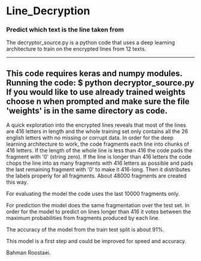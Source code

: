# Line_Decryption
### Predict which text is the line taken from

The decryptor_source.py is a python code that uses a deep learning architecture to train on the encrypted
lines from 12 texts. 

------------------------
This code requires keras and numpy modules.
Running the code:
        $ python decryptor_source.py
If you would like to use already trained weights choose n when prompted and make sure the file 'weights'
is in the same directory as code.
-------------------------

A quick exploration into the encrypted lines reveals that most of the lines are 416 letters in length and the whole training set only contains all the 26 english letters with no missing or corrupt data. In order for the deep learning architecture to work, the code fragments each line into chunks of 416 letters. If the length of the whole line is less than 416 the code pads the fragment with '0' (string zero). If the line is longer than 416 letters the code chops the line into as many fragments with 416 letters as possible and pads the last remaining fragment with '0' to make it 416-long. Then it distributes the labels properly for all fragments. About 48000 fragments are created this way.

For evaluating the model the code uses the last 10000 fragments only.

For prediction the model does the same fragmentation over the test set. In order for the model to predict on lines longer than 416 it votes between the maximum probabilities from fragments produced by each line.

The accuracy of the model from the train test split is about 91%.

This model is a first step and could be improved for speed and accuracy.

Bahman Roostaei.
